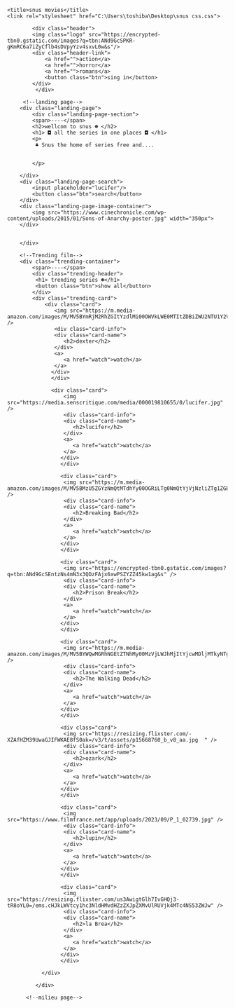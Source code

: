 <!DOCTYPE html>
<html>
<head>
    <link rel="preconnect" href="https://fonts.googleapis.com">
    <link rel="preconnect" href="https://fonts.gstatic.com" crossorigin>
    <link href="https://fonts.googleapis.com/css2?family=Edu+AU+VIC+WA+NT+Dots:wght@400..700&family=Edu+AU+VIC+WA+NT+Guides&family=Jacquarda+Bastarda+9&family=Sixtyfour+Convergence&family=Spicy+Rice&display=swap" rel="stylesheet">
 
    <title>snus movies</title>
    <link rel="stylesheet" href="C:\Users\toshiba\Desktop\snus css.css">
<style>
   
            body {
                margin: 0;
                font-family: "Spicy Rice", serif;
            }
            
            .header {
                background-color:#dd5a5a; 
                display: flex; 
                justify-content: space-between;
                align-items: center; 
                padding: 10px 50px ;
            }
            .logo {
                width: 50px;

            }
            .btn {
                background-color: #e68484
                ;
                color: #faf7f5;
                border: none;

            }
            .btn:hover {
                background-color: #dd5a5a;
            }
           
            
            .header-link a  {
                 color: white;
                 padding: 5px 24px;
                 border-radius: 30px;
            }
            .header-link a:hover {

                background-color: #f7d8d8 ;
                
            }
             
             
            .landing-page {
                background-color: #EA9999;
                ;
                display: flex;
                justify-content: space-between;
                padding: 10px 50px ;
                color: rgb(119, 28, 28) ;
                border-radius: 0 0 70px 70px;
            }
            .landing-page-section {
                width: 250px;
            }
            .landing-page-search input {
                border-radius: 50px;
                border: 0;
                outline: none;
                height: 30px;
                padding: 0 10px ;
            }
            .landing-page-search button {
                position: sticky;
                left: 200px;
            }
            .landing-page-image-container img {
                border-radius: 30px;
                width: 200px;
            }
            .trending-container {
                padding: 50px ;
                
            }
            .trending-header {
                display: flex;
                justify-content: space-between;
                align-items: center;
            }
            .trending-header h1 {
                margin: 0;
            }
            .trending-card {
                display: flex;
                gap: 14px;
            }
            .card img {
                width: 150px;
                border-radius: 5rem;
                
            }
           
 </style>

</head>
<body>  

            <div class="header">
            <img class="logo" src="https://encrypted-tbn0.gstatic.com/images?q=tbn:ANd9GcSPKR-gKmRC6a7iZyCflb4sDVpyYzv4sxvL0w&s"/>
            <div class="header-link">
                <a href="">action</a>
                <a href="">horror</a>
                <a href="">romans</a>
                <button class="btn">sing in</button>
            </div>
             </div>
            
         <!--landing page-->
        <div class="landing-page">
            <div class="landing-page-section">
            <span>----</span>
            <h2>wellcom to snus ☻ </h2>
            <h1> ◘ all the series in one places ◘ </h1>
            <p>
             ♣ Snus the home of series free and....

             
            </p>
            
        </div>
        <div class="landing-page-search">
            <input placeholder="lucifer"/>
            <button class="btn">search</button>
        </div>
        <div class="landing-page-image-container">
            <img src="https://www.cinechronicle.com/wp-content/uploads/2015/01/Sons-of-Anarchy-poster.jpg" width="350px">
        </div>
        

        </div>
      
        <!--Trending film-->
        <div class="trending-container">
            <span>----</span>
            <div class="trending-header">
             <h1> trending series ☻</h1>
             <button class="btn">show all</button>
            </div>
            <div class="trending-card">
                <div class="card">
                   <img src="https://m.media-amazon.com/images/M/MV5BYmRjM2RhZGItYzdlMi00OWVkLWE0MTItZDBiZWU2NTU1Y2VhXkEyXkFqcGc@._V1_FMjpg_UX1000_.jpg" />
                   <div class="card-info">
                   <div class="card-name">
                      <h2>dexter</h2>
                   </div>
                   <a>
                      <a href="watch">watch</a>
                   </a>
                  </div>
                  </div>
                  
                  <div class="card">
                      <img src="https://media.senscritique.com/media/000019810655/0/lucifer.jpg" />
                      <div class="card-info">
                      <div class="card-name">
                         <h2>lucifer</h2>
                      </div>
                      <a>
                         <a href="watch">watch</a>
                      </a>
                     </div>
                     </div>
                
                     <div class="card">
                      <img src="https://m.media-amazon.com/images/M/MV5BMzU5ZGYzNmQtMTdhYy00OGRiLTg0NmQtYjVjNzliZTg1ZGE4XkEyXkFqcGc@._V1_.jpg" />
                      <div class="card-info">
                      <div class="card-name">
                         <h2>Breaking Bad</h2>
                      </div>
                      <a>
                         <a href="watch">watch</a>
                      </a>
                     </div>
                     </div>
  
                     <div class="card">
                      <img src="https://encrypted-tbn0.gstatic.com/images?q=tbn:ANd9GcSEntzNs4mN3x3QDzFAjx6xwPSZYZZ45kw1ag&s" />
                      <div class="card-info">
                      <div class="card-name">
                         <h2>Prison Break</h2>
                      </div>
                      <a>
                         <a href="watch">watch</a>
                      </a>
                     </div>
                     </div>
  
                     <div class="card">
                      <img src="https://m.media-amazon.com/images/M/MV5BYWQwMGRhNGEtZTNhMy00MzVjLWJhMjItYjcwMDljMTkyNTg2XkEyXkFqcGc@._V1_.jpg" />
                      <div class="card-info">
                      <div class="card-name">
                         <h2>The Walking Dead</h2>
                      </div>
                      <a>
                         <a href="watch">watch</a>
                      </a>
                     </div>
                     </div>
  
                     <div class="card">
                      <img src="https://resizing.flixster.com/-XZAfHZM39UwaGJIFWKAE8fS0ak=/v3/t/assets/p15668760_b_v8_aa.jpg  " />
                      <div class="card-info">
                      <div class="card-name">
                         <h2>ozark</h2>
                      </div>
                      <a>
                         <a href="watch">watch</a>
                      </a>
                     </div>
                     </div>
  
                     <div class="card">
                      <img src="https://www.filmfrance.net/app/uploads/2023/09/P_1_02739.jpg" />
                      <div class="card-info">
                      <div class="card-name">
                         <h2>lupin</h2>
                      </div>
                      <a>
                         <a href="watch">watch</a>
                      </a>
                     </div>
                     </div>
  
                     <div class="card">
                      <img src="https://resizing.flixster.com/us3AwigtGlh7IvGHQj3-tR8oYL0=/ems.cHJkLWVtcy1hc3NldHMvdHZzZXJpZXMvUlRUVjk4MTc4NS53ZWJw" />
                      <div class="card-info">
                      <div class="card-name">
                         <h2>la Brea</h2>
                      </div>
                      <a>
                         <a href="watch">watch</a>
                      </a>
                     </div>
                     </div>
             
               </div>
             
             </div>
          
          <!--milieu page-->


          
  
  </body>
  </html>
